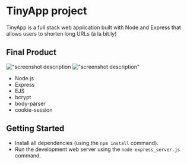 # TinyApp project

TinyApp is a full stack web application built with Node and Express that allows users to shorten long URLs (à la bit.ly)

## Final Product

!["screenshot description](#)
!["screenshot description"](#)


- Node.js
- Express
- EJS
- bcrypt
- body-parser
- cookie-session

## Getting Started

- Install all dependencies (using the `npm install` command).
- Run the development web server using the `node express_server.js` command.